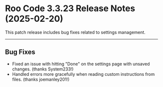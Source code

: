 # Roo Code 3.3.23 Release Notes (2025-02-20)

This patch release includes bug fixes related to settings management.

---

## Bug Fixes

*   Fixed an issue with hitting "Done" on the settings page with unsaved changes. (thanks System233!)
*   Handled errors more gracefully when reading custom instructions from files. (thanks joemanley201!)